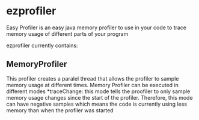 # ezprofiler
Easy Profiler is an easy java memory profiler to use in your code to trace memory usage of different parts of your program

ezprofiler currently contains:

## MemoryProfiler
  This profiler creates a paralel thread that allows the profiler to sample memory usage at different times. Memory Profiler can be executed in different modes
*traceChange: this mode tells the proofiler to only sample memory usage changes since the start of the profiler. Therefore, this mode can have negative samples which means the code is currently using less memory than when the profiler was started
